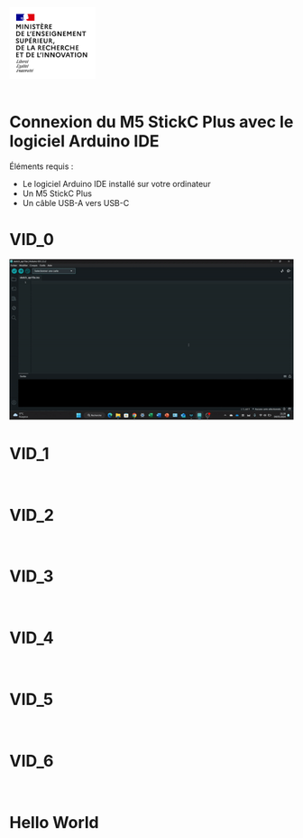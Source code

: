 <img title="" src="https://github.com/ErenS61/SAE4-BRAS-ROBOT-M5STACK/blob/main/Images/Logo_enseignement_sup.png" alt="" width="152">&nbsp;&nbsp;&nbsp;&nbsp;&nbsp;&nbsp;&nbsp;&nbsp;&nbsp;&nbsp;&nbsp;&nbsp;&nbsp;&nbsp;&nbsp;&nbsp;&nbsp;&nbsp;&nbsp;&nbsp;&nbsp;&nbsp;&nbsp;&nbsp;&nbsp;&nbsp;&nbsp;&nbsp;&nbsp;&nbsp;&nbsp;&nbsp;&nbsp;&nbsp;&nbsp;&nbsp;&nbsp;&nbsp;&nbsp;&nbsp;&nbsp;&nbsp;&nbsp;&nbsp;&nbsp;&nbsp;&nbsp;&nbsp;&nbsp;&nbsp;&nbsp;&nbsp;&nbsp;&nbsp;&nbsp;&nbsp;&nbsp;&nbsp;&nbsp;&nbsp;&nbsp;&nbsp;&nbsp;&nbsp;&nbsp;&nbsp;&nbsp;&nbsp;&nbsp;&nbsp;&nbsp;&nbsp;&nbsp;&nbsp;&nbsp;&nbsp;&nbsp;&nbsp;&nbsp;&nbsp;&nbsp;&nbsp;&nbsp;&nbsp;&nbsp;&nbsp;&nbsp;&nbsp;&nbsp;&nbsp;&nbsp;&nbsp;&nbsp;&nbsp;&nbsp;&nbsp;&nbsp;&nbsp;&nbsp;&nbsp;&nbsp;&nbsp;&nbsp;&nbsp;&nbsp;&nbsp;&nbsp;&nbsp;&nbsp;&nbsp;&nbsp;&nbsp;&nbsp;&nbsp;&nbsp;&nbsp;&nbsp;&nbsp;&nbsp;&nbsp;<img title="" src="https://github.com/ErenS61/SAE4-BRAS-ROBOT-M5STACK/blob/main/Images/Logo_Universit%C3%A9_de_Haute-Alsace_-_UHA.png" alt="" width="330">

# Connexion du M5 StickC Plus avec le logiciel Arduino IDE

Éléments requis :

- Le logiciel Arduino IDE installé sur votre ordinateur
- Un M5 StickC Plus
- Un câble USB-A vers  USB-C

# VID_0

<img src="https://github.com/ErenS61/SAE4-BRAS-ROBOT-M5STACK/blob/main/Images/VID0.gif" title="" alt="" data-align="center">



# VID_1

<img src="https://github.com/ErenS61/SAE4-BRAS-ROBOT-M5STACK/blob/main/Images/VID1.gif" title="" alt="" data-align="center">



# VID_2

<img src="https://github.com/ErenS61/SAE4-BRAS-ROBOT-M5STACK/blob/main/Images/VID2.gif" title="" alt="" data-align="center">



# VID_3

<img src="https://github.com/ErenS61/SAE4-BRAS-ROBOT-M5STACK/blob/main/Images/VID3.gif" title="" alt="" data-align="center">



# VID_4

<img src="https://github.com/ErenS61/SAE4-BRAS-ROBOT-M5STACK/blob/main/Images/VID4.gif" title="" alt="" data-align="center">



# VID_5

<img src="https://github.com/ErenS61/SAE4-BRAS-ROBOT-M5STACK/blob/main/Images/VID5.gif" title="" alt="" data-align="center">



# VID_6

<img src="https://github.com/ErenS61/SAE4-BRAS-ROBOT-M5STACK/blob/main/Images/VID6.gif" title="" alt="" data-align="center">



# Hello World

<img src="https://github.com/ErenS61/SAE4-BRAS-ROBOT-M5STACK/blob/main/Images/HELLO%20WORLD.gif" title="" alt="" data-align="center">
